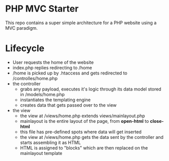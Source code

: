 # PHP MVC Starter

This repo contains a super simple architecture for a PHP website using a MVC paradigm.

# Lifecycle

- User requests the home of the website
- index.php replies redirecting to /home
- /home is picked up by .htaccess and gets redirected to /controlles/home.php
- the controller 
    - grabs any payload, executes it's logic through its data model stored in /models/home.php
    - instantiates the templating engine
    - creates data that gets passed over to the view
- the view
    - the view at /views/home.php extends views/mainlayout.php
    - mainlayout is the entire layout of the page, from **open-html** to **close-html**
    - this file has pre-defined spots where data will get inserted
    - the view at /views/home.php gets the data sent by the controller and starts assembling it as HTML
    - HTML is assigned to "blocks" which are then replaced on the mainlayout template